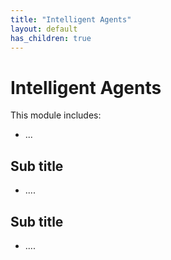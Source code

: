 ```yaml
---
title: "Intelligent Agents"
layout: default
has_children: true
---
```

# Intelligent Agents
This module includes:
+ ...


## Sub title
+ ....

## Sub title
+ ....



